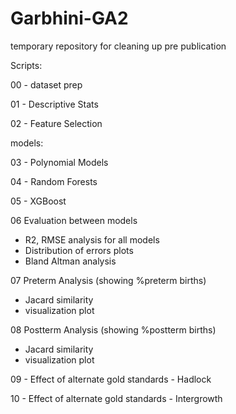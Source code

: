# Garbhini-GA2
temporary repository for cleaning up pre publication


Scripts:


00 - dataset prep

01 - Descriptive Stats

02 - Feature Selection


models:

03 - Polynomial Models

04 - Random Forests

05 - XGBoost

06 Evaluation between models 
   - R2, RMSE analysis for all models
   - Distribution of errors plots
   - Bland Altman analysis 

07 Preterm Analysis (showing %preterm births)
   - Jacard similarity 
   - visualization plot

08 Postterm Analysis (showing %postterm births)
   - Jacard similarity 
   - visualization plot
   
09 - Effect of alternate gold standards - Hadlock

10 - Effect of alternate gold standards - Intergrowth
